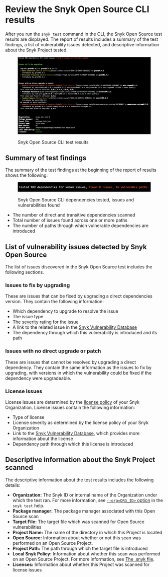 # Review the Snyk Open Source CLI results

After you run the `snyk test` command in the CLI, the Snyk Open Source test results are displayed. The report of results includes a summary of the test findings, a list of vulnerability issues detected, and descriptive information about the Snyk Project tested.

<figure><img src="../../../../.gitbook/assets/image (107) (1) (1) (1) (1) (1) (1) (1) (1) (1) (1) (1) (1) (1) (1) (1) (2) (1) (2).png" alt="Snyk Open Source CLI test results."><figcaption><p>Snyk Open Source CLI test results</p></figcaption></figure>

## Summary of test findings

The summary of the test findings at the beginning of the report of results shows the following:

<figure><img src="../../../../.gitbook/assets/image (28).png" alt="Snyk Open Source CLI dependencies tested, issues and vulnerabilities found."><figcaption><p>Snyk Open Source CLI dependencies tested, issues and vulnerabilities found</p></figcaption></figure>

* The number of direct and transitive dependencies scanned
* Total number of issues found across one or more paths
* The number of paths through which vulnerable dependencies are introduced

## **List of vulnerability issues detected by Snyk Open Source**

The list of issues discovered in the Snyk Open Source test includes the following sections.

### **Issues to fix by upgrading**

These are issues that can be fixed by upgrading a direct dependencies version. They contain the following information:

* Which dependency to upgrade to resolve the issue
* The issue type
* The [severity rating](../../../../manage-risk/prioritize-issues-for-fixing/severity-levels.md) for the issue
* A link to the related issue in the [Snyk Vulnerability Database](https://security.snyk.io/)
* The dependency through which this vulnerability is introduced and its path

### **Issues with no direct upgrade or patch**

These are issues that cannot be resolved by upgrading a direct dependency. They contain the same information as the issues to fix by upgrading, with versions in which the vulnerability could be fixed if the dependency were upgradeable.

### License Issues

License issues are determined by the [license policy](../../../../manage-risk/policies/license-policies/) of your Snyk Organization. License issues  contain the following information:

* Type of license
* License severity as determined by the license policy of your Snyk Organization
* Link to the [Snyk Vulnerability Database](https://security.snyk.io/), which provides more information about the license
* Dependency path through which this license is introduced

## Descriptive information about the Snyk Project scanned

The descriptive information about the test results includes the following details:

* **Organization:** The Snyk ID or internal name of the Organization under which the test ran. For more information, see [`--org=ORG_ID>` option](../../commands/test.md#org-less-than-org_id-greater-than) in the `snyk test` help.
* **Package manager:** The package manager associated with this Open Source scan
* **Target File:** The target file which was scanned for Open Source vulnerabilities
* **Project Name:** The name of the directory in which this Project is located
* **Open Source:** Information about whether or not this scan was performed on an Open Source Project.
* **Project Path:** The path through which the target file is introduced
* **Local Snyk Policy:** Information about whether this scan was performed on an Open Source Project. For more information, see [The .snyk file](../../../../manage-risk/policies/the-.snyk-file.md).
* **Licenses:** Information about whether this Project was scanned for license issues
